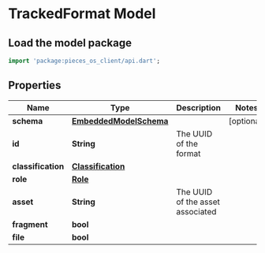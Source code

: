 # TrackedFormat Model

## Load the model package
```dart
import 'package:pieces_os_client/api.dart';
```

## Properties
Name | Type | Description | Notes
------------ | ------------- | ------------- | -------------
**schema** | [**EmbeddedModelSchema**](EmbeddedModelSchema) |  | [optional] 
**id** | **String** | The UUID of the format | 
**classification** | [**Classification**](Classification) |  | 
**role** | [**Role**](Role) |  | 
**asset** | **String** | The UUID of the asset associated | 
**fragment** | **bool** |  | 
**file** | **bool** |  | 




